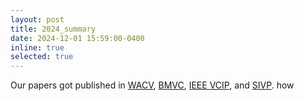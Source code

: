 ```yaml
---
layout: post
title: 2024_summary
date: 2024-12-01 15:59:00-0400
inline: true
selected: true
---
```


Our papers got published in [WACV](https://openaccess.thecvf.com/content/WACV2025/papers/Ali_ELMGS_Enhancing_Memory_and_Computation_Scalability_through_Compression_for_3D_WACV_2025_paper.pdf), [BMVC](https://bmvc2024.org/proceedings/358/), [IEEE VCIP](https://ieeexplore.ieee.org/abstract/document/10849832), and [SIVP](https://link.springer.com/article/10.1007/s11760-024-03559-6).
how 